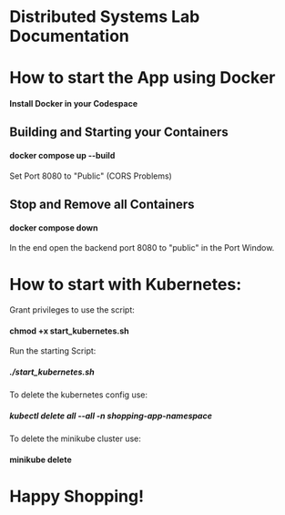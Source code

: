 # Distributed Systems Lab Documentation

# How to start the App using Docker

#### Install Docker in your Codespace

## Building and Starting your Containers

#### docker compose up --build

Set Port 8080 to "Public" (CORS Problems)

## Stop and Remove all Containers

#### docker compose down

In the end open the backend port 8080 to "public" in the Port Window.

# How to start with Kubernetes:

Grant privileges to use the script:

#### chmod +x start_kubernetes.sh

Run the starting Script:

##### ./start_kubernetes.sh

To delete the kubernetes config use:

##### kubectl delete all --all -n shopping-app-namespace

To delete the minikube cluster use:

#### minikube delete

# Happy Shopping!